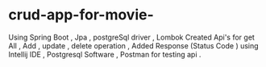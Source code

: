 # crud-app-for-movie-
Using Spring Boot , Jpa , postgreSql driver , Lombok
Created Api's for get All , Add , update , delete operation ,
Added Response (Status Code )
using Intellij IDE , Postgresql Software , Postman for testing api .


